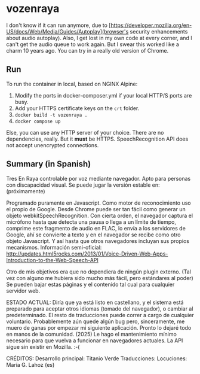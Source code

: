 # vozenraya

I don't know if it can run anymore, due to [https://developer.mozilla.org/en-US/docs/Web/Media/Guides/Autoplay](browser's security enhancements about audio autoplay).
Also, I get lost in my own code at every corner, and I can't get the audio queue to work again.
But I swear this worked like a charm 10 years ago. You can try in a really old version of Chrome.

## Run
To run the container in local, based on NGINX Alpine:
1. Modify the ports in docker-composer.yml if your local HTTP/S ports are busy.
2. Add your HTTPS certificate keys on the `crt` folder.
3. `docker build -t vozenraya .`
4. `docker compose up`

Else, you can use any HTTP server of your choice. There are no dependencies, really.
But it **must** be HTTPS. SpeechRecognition API does not accept unencrypted connections.


## Summary (in Spanish)

Tres En Raya controlable por voz mediante navegador. Apto para personas con discapacidad visual.
Se puede jugar la versión estable en: (próximamente)

Programado puramente en Javascript. Como motor de reconocimiento uso el propio de Google. Desde Chrome puede ser tan fácil como generar un objeto webkitSpeechRecognition. Con cierta orden, el navegador captura el micrófono hasta que detecta una pausa o llega a un límite de tiempo, comprime este fragmento de audio en FLAC, lo envía a los servidores de Google, ahí se convierte a texto y en el navegador se recibe como otro objeto Javascript. Y así hasta que otros navegadores incluyan sus propios mecanismos.
Información semi-oficial: http://updates.html5rocks.com/2013/01/Voice-Driven-Web-Apps-Introduction-to-the-Web-Speech-API

Otro de mis objetivos era que no dependiera de ningún plugin externo. (Tal vez con alguno me hubiera sido mucho más fácil, pero estándares al poder)
Se pueden bajar estas páginas y el contenido tal cual para cualquier servidor web.

ESTADO ACTUAL:
Diría que ya está listo en castellano, y el sistema está preparado para aceptar otros idiomas (tomado del navegador), o cambiar al predeterminado. El resto de traducciones puede correr a cargo de cualquier voluntario.
Probablemente aún quede algún bug pero, sinceramente, me muero de ganas por empezar mi siguiente aplicación. Pronto lo dejaré todo en manos de la comunidad.
(2025) Le hago el mantenimiento mínimo necesario para que vuelva a funcionar en navegadores actuales.
La API sigue sin existir en Mozilla. :-(

CRÉDITOS:
Desarrollo principal: Titanio Verde
Traducciones: 
Locuciones: María G. Lahoz (es)
